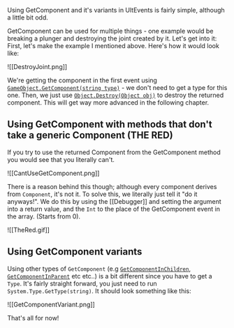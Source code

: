 Using GetComponent and it's variants in UltEvents is fairly simple, although a little bit odd.

GetComponent can be used for multiple things - one example would be breaking a plunger and destroying the joint created by it. Let's get into it:
First, let's make the example I mentioned above. Here's how it would look like:

![[DestroyJoint.png]]

We're getting the component in the first event using [`GameObject.GetComponent(string type)`](https://docs.unity3d.com/ScriptReference/GameObject.GetComponent.html) - we don't need to get a type for this one.
Then, we just use [`Object.Destroy(Object obj)`](https://docs.unity3d.com/ScriptReference/Object.Destroy.html) to destroy the returned component.
This will get way more advanced in the following chapter.

## Using GetComponent with methods that don't take a generic Component (THE RED)
If you try to use the returned Component from the GetComponent method you would see that you literally can't.

![[CantUseGetComponent.png]]

There is a reason behind this though; although every component derives from `Component`, it's not it.
To solve this, we literally just tell it "do it anyways!". We do this by using the [[Debugger]] and setting the argument into a return value, and the `Int` to the place of the GetComponent event in the array. (Starts from 0).

![[TheRed.gif]]

## Using GetComponent variants
Using other types of `GetComponent` (e.g [`GetComponentInChildren`](https://docs.unity3d.com/ScriptReference/GameObject.GetComponentInChildren.html), [`GetComponentInParent`](https://docs.unity3d.com/ScriptReference/GameObject.GetComponentInParent.html) etc etc..) is a bit different since you have to get a `Type`. It's fairly straight forward, you just need to run `System.Type.GetType(string)`. It should look something like this:

![[GetComponentVariant.png]]

That's all for now!